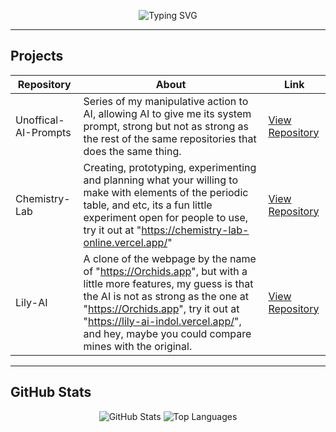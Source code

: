 <p align="center">
  <img src="https://readme-typing-svg.demolab.com?font=Fira+Code&size=28&duration=3000&pause=1000&color=7A7AFA&center=true&vCenter=true&width=435&lines=Hi,+I'm+Hassannewcode;+Experimenting+With+AI;,Explore+My+Projects+Below!" alt="Typing SVG" />
</p>

---

## Projects

| Repository               | About                                             | Link                                           |
|--------------------------|--------------------------------------------------------|------------------------------------------------|
| Unoffical-AI-Prompts     | Series of my manipulative action to AI, allowing AI to give me its system prompt, strong but not as strong as the rest of the same repositories that does the same thing.  | [View Repository](https://github.com/Hassannewcode/Unoffical-AI-Prompts) |
| Chemistry-Lab            | Creating, prototyping, experimenting and planning what your willing to make with elements of the periodic table, and etc, its a fun little experiment open for people to use, try it out at "https://chemistry-lab-online.vercel.app/" | [View Repository](https://github.com/Hassannewcode/Chemistry-Lab)         |
| Lily-AI                  | A clone of the webpage by the name of "https://Orchids.app", but with a little more features, my guess is that the AI is not as strong as the one at "https://Orchids.app", try it out at "https://lily-ai-indol.vercel.app/", and hey, maybe you could compare mines with the original. | [View Repository](https://github.com/Hassannewcode/Lily-AI)               |

---

## GitHub Stats

<p align="center">
  <img src="https://github-readme-stats.vercel.app/api?username=Hassannewcode&show_icons=true&theme=dracula" alt="GitHub Stats" />
  <img src="https://github-readme-stats.vercel.app/api/top-langs/?username=Hassannewcode&layout=compact&theme=dracula" alt="Top Languages" />
</p>
 
